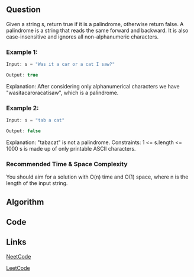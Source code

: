 ## Question
Given a string s, return true if it is a palindrome, otherwise return false.
A palindrome is a string that reads the same forward and backward. It is also case-insensitive and ignores all non-alphanumeric characters.
### Example 1:


```java
Input: s = "Was it a car or a cat I saw?"

Output: true

```
Explanation: After considering only alphanumerical characters we have "wasitacaroracatisaw", which is a palindrome.
### Example 2:


```java
Input: s = "tab a cat"

Output: false

```
Explanation: "tabacat" is not a palindrome.
Constraints:
1 <= s.length <= 1000
s is made up of only printable ASCII characters.


### Recommended Time & Space Complexity

You should aim for a solution with O(n) time and O(1) space, where n is the length of the input string.





## Algorithm

## Code

## Links

[NeetCode](https://neetcode.io/problems/is-palindrome)

[LeetCode](https://leetcode.com/problems/is-palindrome)
